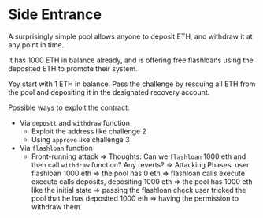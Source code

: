 # Side Entrance

A surprisingly simple pool allows anyone to deposit ETH, and withdraw it at any point in time.

It has 1000 ETH in balance already, and is offering free flashloans using the deposited ETH to promote their system.

Yoy start with 1 ETH in balance. Pass the challenge by rescuing all ETH from the pool and depositing it in the designated recovery account.

Possible ways to exploit the contract:
- Via `depostt` and `withdraw` function
    - Exploit the address like challenge 2
    - Using `approve` like challenge 3
- Via `flashloan` function
    - Front-running attack
=> Thoughts: Can we `flashloan` 1000 eth and then call `withdraw` function? Any reverts?
=> Attacking Phases: 
    user flashloan 1000 eth => the pool has 0 eth => flashloan calls execute
    execute calls deposits, depositing 1000 eth => the pool has 1000 eth like the initial state => passing the flashloan check
    user tricked the pool that he has deposited 1000 eth => having the permission to withdraw them.